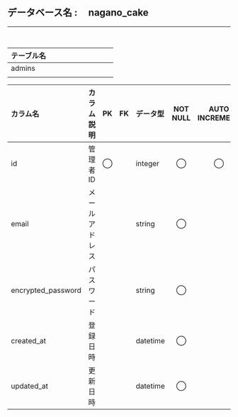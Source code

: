 <h2>データベース名 : &nbsp;&nbsp;&nbsp; nagano_cake</h2>

- - - -
<br>

								
| テーブル名 |     |     |     |     |     |     |     |     |     |
| :--------- | :-- | :-- | :-- | :-- | :-- | :-- | :-- | :-- | :-- |
| admins     |     |     |     |     |     |     |     |     |     |
|            |     |     |     |     |     |     |     |     |     |

| カラム名           | カラム説明     | PK  | FK  | データ型 | NOT NULL | AUTO INCREMENT | INDEX | DEFAULT | 備考 |
| :----------------- | :------------- | :-: | :-: | :------- | :------: | :------------: | :---: | :------ | :--- |
| id                 | 管理者ID       |  ◯  |     | integer  |    ◯     |       ◯        |   ◯   |         |      |
| email              | メールアドレス |     |     | string   |    ◯     |                |       |         |      |
| encrypted_password | パスワード     |     |     | string   |    ◯     |                |       |         |      |
| created_at         | 登録日時       |     |     | datetime |    ◯     |                |       | now     |      |
| updated_at         | 更新日時       |     |     | datetime |    ◯     |                |       | now     |      |